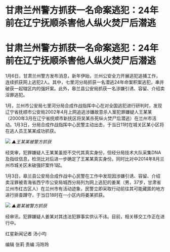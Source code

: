 # 甘肃兰州警方抓获一名命案逃犯：24年前在辽宁抚顺杀害他人纵火焚尸后潜逃

# 甘肃兰州警方抓获一名命案逃犯：24年前在辽宁抚顺杀害他人纵火焚尸后潜逃

1月6日，甘肃兰州警方发布消息，新年伊始，兰州公安全力开展逃犯追捕工作，连续抓获网上逃犯2人。其中，七里河分局抓获一名潜逃24年命案积案逃犯，串并破获一起辖区内的强奸案。此外，皋兰县公安局抓获一名涉嫌引诱、容留、介绍卖淫罪逃犯。

1月，兰州市公安局七里河分局合成作战指挥中心在对全国逃犯进行研判时，发现辽宁省抚顺市公安局2002年4月上网追逃涉嫌故意杀人案犯罪嫌疑人王某某（2000年3月在辽宁省抚顺市新抚区将吴某杀死纵火焚尸后潜逃）在兰州市活动。1月3日，分局合成作战指挥中心民警主动出击，于当日11时在城关区某小区将在逃人员王某某成功抓获。

![](https://inews.gtimg.com/om_bt/OxHoFszu_RNmyakAN9ARpyCxXRhE6bqeMx24omi8-ivTMAA/1000)
_▲王某某被警方抓获_

经突审，犯罪嫌疑人王某某虽拒不交代其真实身份，但经分局技术大队采集DNA及指纹信息，检测比对后进一步确定了王某某真实身份。同时比对中2014年8月兰州市城关区未破强奸案件1起。

1月3日，皋兰县公安局合成作战中心民警在工作中发现因涉嫌引诱、容留、介绍卖淫罪被青海省西宁市公安局城西分局列为网上逃犯的姜某（男，37岁，甘肃省兰州市红古区人）在兰州市有活动迹象，民警立即采取行动前往其可能藏匿的地方进行排查蹲守，于当日18时在一小区内将姜某抓获。

![](https://inews.gtimg.com/om_bt/OBnG1kgs_Po2D7ixbKpq4H_0IsX-2mLxrQm99hDtqcvVEAA/1000)
_▲姜某被警方抓获_

经审讯，犯罪嫌疑人姜某对其违法犯罪事实供认不讳。目前，相关移交工作正在进行中。

红星新闻记者 汤小均

编辑 张莉 责编 冯玲玲

